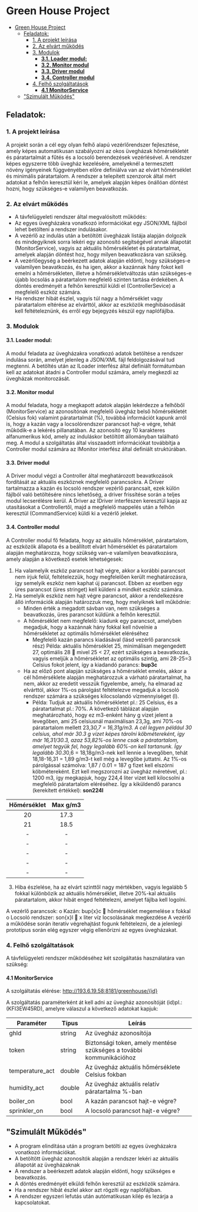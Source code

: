 # Green House Project

- [Green House Project](#green-house-project)
	- [Feladatok:](#feladatok)
		- [1. A projekt leírása](#1-a-projekt-leírása)
		- [2. Az elvárt működés](#2-az-elvárt-működés)
		- [3. Modulok](#3-modulok)
			- [**3.1. Loader modul:**](#31-loader-modul)
			- [**3.2. Monitor modul**](#32-monitor-modul)
			- [**3.3. Driver modul**](#33-driver-modul)
			- [**3.4. Controller modul**](#34-controller-modul)
		- [4. Felhő szolgáltatások](#4-felhő-szolgáltatások)
			- [**4.1 MonitorService**](#41-monitorservice)
	- ["Szimulált Működés"](#szimulált-működés)


## Feladatok:
    
### 1. A projekt leírása
A projekt során a cél egy olyan felhő alapú vezérlőrendszer fejlesztése, amely képes automatikusan
szabályozni az okos üvegházak hőmérsékletét és páratartalmát a fűtés és a locsoló berendezések
vezérlésével. A rendszer képes egyszerre több üvegház kezelésére, amelyeknél a termesztett növény
igényeinek függvényében előre definiálva van az elvárt hőmérséklet és minimális páratartalom. A
rendszer a telepített szenzorok által mért adatokat a felhőn keresztül kéri le, amelyek alapján képes
önállóan döntést hozni, hogy szükséges-e valamilyen beavatkozás.

### 2. Az elvárt működés
- A távfelügyeleti rendszer által megvalósított működés:
- Az egyes üvegházakra vonatkozó információkat egy JSON/XML fájlból lehet betölteni a
rendszer indulásakor.
- A vezérlő az indulás után a betöltött üvegházak listája alapján dolgozik és mindegyiknek sorra
lekéri egy azonosító segítségével annak állapotát (MonitorService), vagyis az aktuális
hőmérsékletet és páratartalmat, amelyek alapján döntést hoz, hogy milyen beavatkozásra van
szükség.
- A vezérlőegység a beérkezett adatok alapján eldönti, hogy szükséges-e valamilyen
beavatkozás, és ha igen, akkor a kazánnak hány fokot kell emelni a hőmérsékleten, illetve a
hőmérsékletváltozás után szükséges-e újabb locsolás a páratartalom megfelelő szinten tartása
érdekében. A döntés eredményét a felhőn keresztül küldi el (ControllerSevice) a megfelelő
eszköz számára.
- Ha rendszer hibát észlel, vagyis túl nagy a hőmérséklet vagy páratartalom eltérése az elvárttól,
akkor az eszközök meghibásodását kell feltételeznünk, és erről egy bejegyzés készül egy
naplófájlba.

###  3. Modulok
#### **3.1. Loader modul:**
A modul feladata az üvegházakra vonatkozó adatok betöltése a rendszer indulása során, amelyet
jelenleg a JSON/XML fájl feldolgozásával tud megtenni. A betöltés után az ILoader interfész által
definiált formátumban kell az adatokat átadni a Controller modul számára, amely megkezdi az
üvegházak monitorozását.
#### **3.2. Monitor modul**
A modul feladata, hogy a megkapott adatok alapján lekérdezze a felhőből (MonitorService) az
azonosítónak megfelelő üvegház belső hőmérsékletét (Celsius fok) valamint páratartalmát (%),
továbbá információt kapunk arról is, hogy a kazán vagy a locsolórendszer parancsot hajt-e végre, tehát
működik-e a lekérés pillanatában. Az azonosító egy 10 karakteres alfanumerikus kód, amely az
induláskor betöltött állományban található meg. A modul a szolgáltatás által visszaadott információkat
továbbítja a Controller modul számára az IMonitor interfész által definiált struktúrában.
#### **3.3. Driver modul**
A Driver modul végzi a Controller által meghatározott beavatkozások fordítását az aktuális eszköznek
megfelelő parancsokra. A Driver tartalmazza a kazán és locsoló rendszer vezérlő parancsait, ezek külön
fájlból való betöltésére nincs lehetőség, a driver frissítése során a teljes modul lecserélésre kerül. A
Driver az IDriver interfészen keresztül kapja az utasításokat a Controllertől, majd a megfelelő mappelés
után a felhőn keresztül (CommandService) küldi ki a vezérlő jeleket.
#### **3.4. Controller modul**
A Controller modul fő feladata, hogy az aktuális hőmérséklet, páratartalom, az eszközök állapota és a
beállított elvárt hőmérséklet és páratartalom alapján meghatározza, hogy szükség van-e valamilyen
beavatkozásra, amely alapján a következő esetek lehetségesek:
1. Ha valamelyik eszköz parancsot hajt végre, akkor a korábbi parancsot nem írjuk felül,
feltételezzük, hogy megfelelően került meghatározásra, így semelyik eszköz nem
kaphat új parancsot. Ebben az esetben egy üres parancsot (üres stringet) kell küldeni
a mindkét eszköz számára.
2. Ha semelyik eszköz nem hajt végre parancsot, akkor a rendelkezésre álló információk
alapján határozzuk meg, hogy melyiknek kell működnie:
   * Minden érték a megadott sávban van, nem szükséges a beavatkozás, üres
parancsot küldünk a felhőn keresztül.
   * A hőmérséklet nem megfelelő: kiadunk egy parancsot, amelyben megadjuk,
hogy a kazánnak hány fokkal kell növelnie a hőmérsékletet az optimális
hőmérséklet eléréséhez
        * Megfelelő kazán parancs kiadásával (lásd vezérlő parancsok rész)
Példa: aktuális hőmérséklet 25, minimálisan megengedett 27,
optimális 28  mivel 25 < 27, ezért szükséges a beavatkozás, vagyis
emeljük a hőmérsékletet az optimális szintig, ami 28-25=3 Celsius
fokot jelent, így a kiadandó parancs: **bup3c**
   * Ha az előző pont alapján szükséges a hőmérséklet emelés, akkor a cél
hőmérséklete alapján meghatározzuk a várható páratartalmat, ha nem, akkor
az eredetit vesszük figyelembe, amely, ha elmarad az elvárttól, akkor 1%-os
párolgást feltételezve megadjuk a locsoló rendszer számára a szükséges
kilocsolandó vízmennyiséget (l).
       * Példa: Tudjuk az aktuális hőmérsékletet pl.: 25 Celsius, és a
páratartalmat pl.: 70%. A következő táblázat alapján meghatározható,
hogy ez m3-enként hány g vizet jelent a levegőben, ami 25 celsiusnál
maximálisan 23,3g, ami 70%-os páratartalom mellett 23,3*0,7 =
16,31g/m3. A cél legyen például 30 celsius, ahol már 30.3 g vizet képes
tárolni köbmétereként, így már 16,31/30.3, azaz 53,82%-os lenne csak
a páratartalom, amelyet tegyük fel, hogy legalább 60%-on kell
tartanunk.
Így legalább 30.3*0,6 = 18,18g/m3-nek kell lennie a levegőben, tehát
18,18-16,31 = 1,89 g/m3-t kell még a levegőbe juttatni. Az 1%-os
párolgással számolva: 1,87 / 0.01 = 187 g fizet kell elszórni
köbmétereként. Ezt kell megszorozni az üvegház méretével, pl.: 1200
m3, így megkapjuk, hogy 224,4 liter vizet kell kilocsolni a megfelelő
páratartalom eléréséhez. Így a kiküldendő parancs (kerekített
értékkel): **son224l**

<p align="center">

|  Hőmérséklet  |  Max g/m3  |
|:-------------:|:----------:|
|      20       |    17.3    |
|      21       |    18.5    |
|       -       |     -      |
|       -       |     -      |
|       -       |     -      |
|       -       |     -      |
|       -       |     -      |

</p>

3. Hiba észlelése, ha az elvárt szinttől nagy mértékben, vagyis legalább 5 fokkal
különbözik az aktuális hőmérséklet, illetve 20%-kal aktuális páratartalom, akkor hibát
enged feltételezni, amelyet fájlba kell logolni.

A vezérlő parancsok:
o Kazán: bup{x}c  hőmérséklet megemelése x fokkal
o Locsoló rendszer: son{x}l  x liter víz locsolásának megkezdése
A vezérlő a működése során iteratív végrehajtást fogunk feltételezni, de a jelenlegi prototípus során
elég egyszer végig ellenőrizni az egyes üvegházakat. 

### 4. Felhő szolgáltatások

A távfelügyeleti rendszer működéséhez két szolgáltatás használatára van szükség:
#### **4.1 MonitorService**
A szolgáltatás elérése: http://193.6.19.58:8181/greenhouse/{id}

A szolgáltatás paraméterként át kell adni az üvegház azonosítóját (id)pl.: (KFI3EW45RD), amelyre
válaszul a következő adatokat kapjuk:

| Paraméter       | Típus  | Leírás                                                              |
|-----------------|--------|---------------------------------------------------------------------|
| ghId            | string | Az üvegház azonosítója                                              |
| token           | string | Biztonsági token, amely mentése szükséges a további kommunikációhoz |
| temperature_act | double | Az üvegház aktuális hőmérséklete Celsius fokban                     |
| humidity_act    | double | Az üvegház aktuális relatív páratartalma %-ban                      |
| boiler_on       | bool   | A kazán parancsot hajt-e végre?                                     |
| sprinkler_on    | bool   | A locsoló parancsot hajt-e végre?                                   |


## "Szimulált Működés"

- A program elindítása után a program betölti az egyes üvegházakra vonatkozó információkat.
- A betöltött üvegház azonosítók alapján a rendszer lekéri az aktuális állapotát az üvegházaknak
- A rendszer a beérkezett adatok alapján eldönti, hogy szükséges e beavatkozás.
- A döntés eredményét elküldi felhőn keresztül az eszközök számára.
- Ha a rendszer hibát észlel akkor azt rögzíti egy naplófájlban.
- A rendszer egyszeri lefutás után autómatikusan kilép és lezárja a kapcsolatokat.
